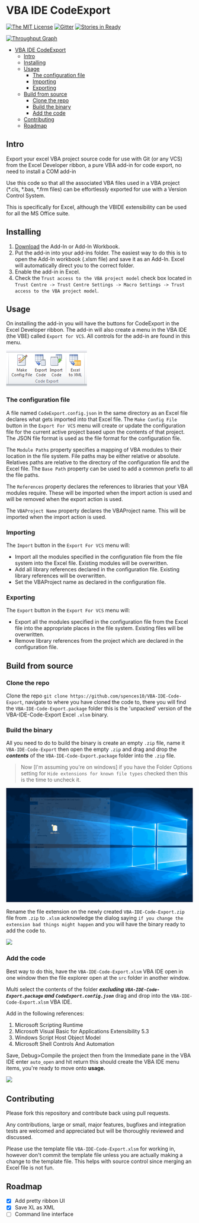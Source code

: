 # VBA IDE CodeExport

[![The MIT License](https://img.shields.io/badge/license-MIT-orange.svg?style=flat-square)](http://opensource.org/licenses/MIT)
[![Gitter](https://img.shields.io/gitter/room/nwjs/nw.js.svg?style=flat-square)](https://gitter.im/VBA-IDE-Code-Export)
[![Stories in Ready](https://badge.waffle.io/spences10/VBA-IDE-Code-Export.png?label=ready&title=Ready)](https://waffle.io/spences10/VBA-IDE-Code-Export)

[![Throughput Graph](https://graphs.waffle.io/spences10/VBA-IDE-Code-Export/throughput.svg)](https://waffle.io/spences10/VBA-IDE-Code-Export/metrics/throughput)

<!-- TOC -->

- [VBA IDE CodeExport](#vba-ide-codeexport)
  - [Intro](#intro)
  - [Installing](#installing)
  - [Usage](#usage)
    - [The configuration file](#the-configuration-file)
    - [Importing](#importing)
    - [Exporting](#exporting)
  - [Build from source](#build-from-source)
    - [Clone the repo](#clone-the-repo)
    - [Build the binary](#build-the-binary)
    - [Add the code](#add-the-code)
  - [Contributing](#contributing)
  - [Roadmap](#roadmap)

<!-- /TOC -->

## Intro

Export your excel VBA project source code for use with Git (or any VCS) from the Excel Developer ribbon, a pure VBA add-in for code export, no need to install a COM add-in

Use this code so that all the associated VBA files used in a VBA project (*.cls, *.bas, *.frm files) can be effortlessly exported for use with a Version Control System.

This is specifically for Excel, although the VBIDE extensibility can be used for all the MS Office suite.

## Installing

1. [Download](https://github.com/spences10/VBA-IDE-Code-Export/releases) the Add-In or Add-In Workbook.
2. Put the add-in into your add-ins folder. The easiest way to do this is to open the Add-In workbook (.xlsm file) and save it as an Add-In. Excel will automatically direct you to the correct folder.
3. Enable the add-in in Excel.
4. Check the `Trust access to the VBA project model` check box located in `Trust Centre -> Trust Centre Settings -> Macro Settings -> Trust access to the VBA project model`.

## Usage

On installing the add-in you will have the buttons for CodeExport in the Excel Developer ribbon. The add-in will also create a menu in the VBA IDE (the VBE) called `Export for VCS`. All controls for the add-in are found in this menu.

![](/img/ribbon-buttons.png)

### The configuration file

A file named `CodeExport.config.json` in the same directory as an Excel file declares what gets imported into that Excel file. The `Make Config File` button in the `Export For VCS` menu will create or update the configuration file for the current active project based upon the contents of that project. The JSON file format is used as the file format for the configuration file.

The `Module Paths` property specifies a mapping of VBA modules to their location in the file system. File paths may be either relative or absolute. Relatives paths are relative to the directory of the configuration file and the Excel file. The `Base Path` property can be used to add a common prefix to all the file paths.

The `References` property declares the references to libraries that your VBA modules require. These will be imported when the import action is used and will be removed when the export action is used.

The `VBAProject Name` property declares the VBAProject name. This will be imported when the import action is used.

### Importing

The `Import` button in the `Export For VCS` menu will:

* Import all the modules specified in the configuration file from the file system into the Excel file. Existing modules will be overwritten.
* Add all library references declared in the configuration file. Existing library references will be overwritten.
* Set the VBAProject name as declared in the configuration file.

### Exporting

The `Export` button in the `Export For VCS` menu will:

* Export all the modules specified in the configuration file from the Excel file into the appropriate places in the file system. Existing files will be overwritten.
* Remove library references from the project which are declared in the configuration file.

## Build from source

### Clone the repo

Clone the repo `git clone https://github.com/spences10/VBA-IDE-Code-Export`, navigate to where you have cloned the code to, there you will find the `VBA-IDE-Code-Export.package` folder this is the 'unpacked' version of the VBA-IDE-Code-Export Excel `.xlsm` binary.

### Build the binary

All you need to do to build the binary is create an empty `.zip` file, name it `VBA-IDE-Code-Export` then open the empty `.zip` and drag and drop the **_contents_** of the `VBA-IDE-Code-Export.package` folder into the `.zip` file.

>Now [I'm assuming you're on windows] if you have the Folder Options setting for `Hide extensions for known file types` checked then this is the time to uncheck it.

![](/img/unhide-file-extensions.gif)

Rename the file extension on the newly created `VBA-IDE-Code-Export.zip` file from `.zip` to `.xlsm` acknowledge the dialog saying `if you change the extension bad things might happen` and you will have the binary ready to add the code to.

![](/img/build-from-source.gif)

### Add the code

Best way to do this, have the `VBA-IDE-Code-Export.xlsm` VBA IDE open in one window then the file explorer open at the `src` folder in another window.

Multi select the contents of the folder **_excluding `VBA-IDE-Code-Export.package` and `CodeExport.config.json`_** drag and drop into the `VBA-IDE-Code-Export.xlsm` VBA IDE.

Add in the following references: 

1. Microsoft Scripting Runtime
2. Microsoft Visual Basic for Applications Extensibility 5.3
3. Windows Script Host Object Model
4. Microsoft Shell Controls And Automation

Save, Debug>Compile the project then from the Immediate pane in the VBA IDE enter `auto_open` and hit return this should create the VBA IDE menu items, you're ready to move onto **usage.**

![](/img/add-code.gif)

## Contributing

Please fork this repository and contribute back using pull requests.

Any contributions, large or small, major features, bugfixes and integration tests are welcomed and appreciated but will be thoroughly reviewed and discussed.

Please use the template file `VBA-IDE-Code-Export.xlsm` for working in, however don't commit the template file unless you are actually making a change to the template file. This helps with source control since merging an Excel file is not fun.

## Roadmap

- [x] Add pretty ribbon UI
- [x] Save XL as XML
- [ ] Command line interface